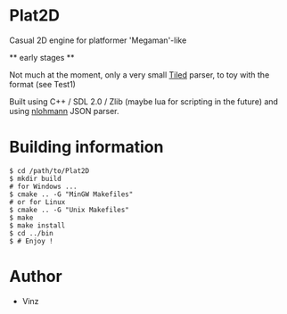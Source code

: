 # Plat2D
Casual 2D engine for platformer 'Megaman'-like

** early stages **

Not much at the moment, only a very small [Tiled](https://www.mapeditor.org)
parser, to toy with the format (see Test1)

Built using C++ / SDL 2.0 / Zlib (maybe lua for scripting in the future) and
using [nlohmann](https://github.com/nlohmann/json) JSON parser.

# Building information
```shell
$ cd /path/to/Plat2D
$ mkdir build
# for Windows ...
$ cmake .. -G "MinGW Makefiles"
# or for Linux
$ cmake .. -G "Unix Makefiles"
$ make
$ make install
$ cd ../bin
$ # Enjoy !
```

# Author
- Vinz

